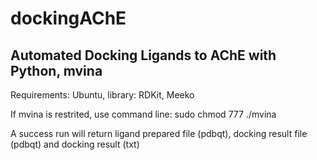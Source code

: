 # dockingAChE

## Automated Docking Ligands to AChE with Python, mvina

Requirements: Ubuntu, library: RDKit, Meeko

If mvina is restrited, use command line: sudo chmod 777 ./mvina

A success run will return ligand prepared file (pdbqt), docking result file (pdbqt) and docking result (txt)
